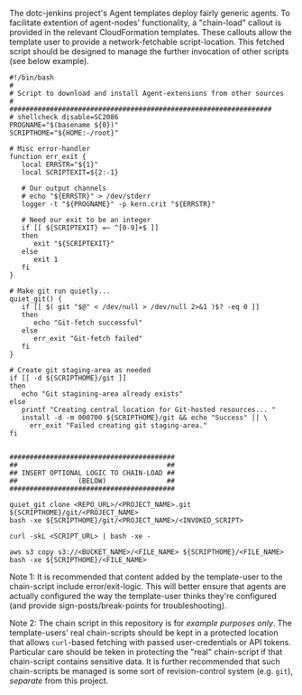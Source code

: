 The dotc-jenkins project's Agent templates deploy fairly generic agents. To facilitate extention of agent-nodes' functionality, a "chain-load" callout is provided in the relevant CloudFormation templates. These callouts allow the template user to provide a network-fetchable script-location. This fetched script should be designed to manage the further invocation of other scripts (see below example).

~~~~
#!/bin/bash
#
# Script to download and install Agent-extensions from other sources
#
#################################################################
# shellcheck disable=SC2086
PROGNAME="$(basename ${0})"
SCRIPTHOME="${HOME:-/root}"

# Misc error-handler
function err_exit {
   local ERRSTR="${1}"
   local SCRIPTEXIT=${2:-1}

   # Our output channels
   # echo "${ERRSTR}" > /dev/stderr
   logger -t "${PROGNAME}" -p kern.crit "${ERRSTR}"

   # Need our exit to be an integer
   if [[ ${SCRIPTEXIT} =~ ^[0-9]+$ ]]
   then
      exit "${SCRIPTEXIT}"
   else
      exit 1
   fi
}

# Make git run quietly...
quiet_git() {
   if [[ $( git "$@" < /dev/null > /dev/null 2>&1 )$? -eq 0 ]]
   then
      echo "Git-fetch successful"
   else
      err_exit "Git-fetch failed"
   fi
}

# Create git staging-area as needed
if [[ -d ${SCRIPTHOME}/git ]]
then
   echo "Git stagining-area already exists"
else
   printf "Creating central location for Git-hosted resources... "
   install -d -m 000700 ${SCRIPTHOME}/git && echo "Success" || \
     err_exit "Failed creating git staging-area."
fi


#########################################
##                                     ##
## INSERT OPTIONAL LOGIC TO CHAIN-LOAD ##
##               (BELOW)               ##
#########################################

quiet_git clone <REPO_URL>/<PROJECT_NAME>.git ${SCRIPTHOME}/git/<PROJECT_NAME>
bash -xe ${SCRIPTHOME}/git/<PROJECT_NAME>/<INVOKED_SCRIPT>

curl -skL <SCRIPT_URL> | bash -xe -

aws s3 copy s3://<BUCKET_NAME>/<FILE_NAME> ${SCRIPTHOME}/<FILE_NAME>
bash -xe ${SCRIPTHOME}/<FILE_NAME>

~~~~

Note 1: It is recommended that content added by the template-user to the chain-script include error/exit-logic. This will better ensure that agents are actually configured the way the template-user thinks they're configured (and provide sign-posts/break-points for troubleshooting).

Note 2: The chain script in this repository is for *example purposes only*. The template-users' real chain-scripts should be kept in a protected location that allows `curl`-based fetching with passed user-credentials or API tokens. Particular care should be teken in protecting the "real" chain-script if that chain-script contains sensitive data. It is further recommended that such chain-scripts be managed is some sort of revision-control system (e.g. `git`), _separate_ from this project.
